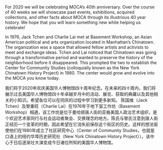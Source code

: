For 2020 we will be celebrating MOCA’s 40th anniversary.  Over the course of 40 weeks we will showcase past events, exhibitions, acquired collections, and other facts about MOCA through its illustrious 40 year history.    We hope that you will learn something new while helping us celebrate!  

In 1976, Jack Tchen and Charlie Lai met at Basement Workshop, an Asian American political and arts organization located in Manhattan’s Chinatown.  The organization was a space that allowed fellow artists and activists to meet and exchange ideas. Tchen and Lai noticed that Chinatown was going through a transformative period and wanted to preserve the history of the neighborhood before it disappeared.  This prompted the two to establish the Center for Community Studies (colloquially known as the New York Chinatown History Project) in 1980.   The center would grow and evolve into the MOCA you know today.  

我们将于2020年欢庆美国华人博物馆四十周年纪念。在未来的四十周内，我们将展示过去美国华人博物馆四十年卓越岁月中的活动、展览、获取的典藏以及其他相关的小知识。希望各位可以在同庆的过程中学习到更多新知。
陈国维（Jack Tchen）及黎重旺（Charlie Lai）在1976年于地下室工作坊（Basement Workshop）相遇，该工作坊是位于曼哈顿唐人街的亚裔美国人政治艺术组织，是个欢迎艺术家同行与社会运动者聚会、交换理念的地方。陈氏与黎氏注意到唐人街正经历一个变革的时期，因此希望在它消失前保存这个街区的历史。这样的想法驱使他们在1980年成立了社区研究中心（Center of Community Studies，也就是口语上的纽约华埠历史研究社（New York Chinatown History Project））。该中心于日后逐渐壮大演变成今日诸位所知的美国华人博物馆。
